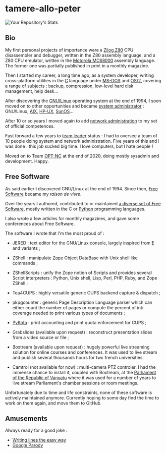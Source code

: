 # tamere-allo-peter

![Your Repository's Stats](https://github-readme-stats.vercel.app/api?username=tamere-allo-peter&show_icons=true)

## Bio

My first personal projects of importance were a [Zilog
Z80](https://en.wikipedia.org/wiki/Z80) CPU disassembler and debugger,
written in the Z80 assembly language, and a Z80 CPU emulator, written
in the [Motorola
MC68000](https://en.wikipedia.org/wiki/Motorola_68000) assembly
language. The former one was partially published in print in a monthly
magazine.

Then I started my career, a long time ago, as a system developer,
writing cross-platform utilities in the
[C](https://en.wikipedia.org/wiki/C_(programming_language)) language
under [MS-DOS](https://en.wikipedia.org/wiki/MS-DOS) and
[OS/2](https://en.wikipedia.org/wiki/OS/2), covering a range of
subjects : backup, compression, low-level hard disk management, help
desk...

After discovering the [GNU/Linux](https://en.wikipedia.org/wiki/Linux)
operating system at the end of 1994, I soon moved on to other
opportunities and became [system administrator](https://en.wikipedia.org/wiki/System_administrator) : GNU/Linux,
[AIX](https://en.wikipedia.org/wiki/IBM_AIX),
[HP-UX](https://en.wikipedia.org/wiki/HP-UX),
[SunOS](https://en.wikipedia.org/wiki/SunOS)...

After 10 or so years I moved again to add [network
administration](https://en.wikipedia.org/wiki/Network_administrator)
to my set of official competences.

Fast forward a few years to [team
leader](https://en.wikipedia.org/wiki/Team_leader) status : I had
to oversee a team of 10 people doing system and network
administration. Five years of this and I was done : this job sucked
big time. I love computers, but I hate people !

Moved on to Team [OPT-NC](https://github.com/opt-nc) at the end of
2020, doing mostly sysadmin and development. Happy.

## Free Software

As said earlier I discovered GNU/Linux at the end of 1994. Since then,
[Free Software](https://en.wikipedia.org/wiki/Free_software) became my
_raison de vivre_.

Over the years I authored, contributed to or maintained [a diverse set
of Free Software](http://www.librelogiciel.com/software), mostly
written in the C or
[Python](https://en.wikipedia.org/wiki/Python_(programming_language))
programming languages. 

I also wrote a few articles for monthly magazines, and gave some
conferences about Free Software.

The software I wrote that I'm the most proud of :

* JERED : text editor for the GNU/Linux console, largely inspired from
  [E](https://en.wikipedia.org/wiki/E_(PC_DOS)) and variants ;

* ZShell : manipulate [Zope](https://en.wikipedia.org/wiki/Zope)
  Object DataBase with Unix shell like commands ;

* ZShellScripts : unify the Zope notion of Scripts and provides
  several Script interpreters : Python, Unix shell, Lisp, Perl, PHP,
  Ruby, and Zope ZShell ;

* Tea4CUPS : highly versatile generic CUPS backend capture & dispatch ;

* pkpgcounter : generic Page Description Language parser which can
  either count the number of pages or compute the percent of ink
  coverage needed to print various types of documents ;

* [PyKota](http://www.pykota.com) : print accounting and print quota
  enforcement for CUPS ;

* Grabslides (available upon request) : reconstruct presentation
  slides from a video source or file ;

* Boxtream (available upon request) : hugely powerful live streaming
  solution for online courses and conferences. It was used to live
  stream and publish several thousands hours for two french
  universities.

* Camtrol (not available for now) : multi-camera PTZ controler. I had
  the immense chance to install it, coupled with Boxtream, at the
  [Parliament of the Republic of Vanuatu](https://parliament.gov.vu/)
  where it was used for a number of years to live stream Parliament's
  chamber sessions or room meetings.

Unfortunately due to time and life constraints, none of these software
is actively maintained anymore. Currently hoping to some day find the
time to work on them again, and move them to GitHub.

## Amusements

Always ready for a good joke :

* [Writing lines the easy way](http://punishment.librelogiciel.com)
* [Google Parody](http://gogol.librelogiciel.com)
